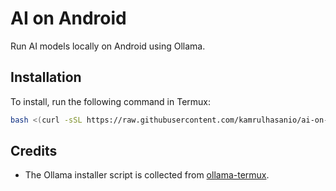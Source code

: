 # AI on Android

Run AI models locally on Android using Ollama.

## Installation

To install, run the following command in Termux:

```sh
bash <(curl -sSL https://raw.githubusercontent.com/kamrulhasanio/ai-on-android/main/AIM-installer.sh)
```

## Credits

- The Ollama installer script is collected from [ollama-termux](https://github.com/Dev-ing-ing/ollama-termux/).